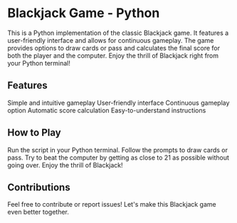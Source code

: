 # Blackjack Game - Python
This is a Python implementation of the classic Blackjack game. It features a user-friendly interface and allows for continuous gameplay. The game provides options to draw cards or pass and calculates the final score for both the player and the computer. Enjoy the thrill of Blackjack right from your Python terminal!

## Features
Simple and intuitive gameplay
User-friendly interface
Continuous gameplay option
Automatic score calculation
Easy-to-understand instructions

## How to Play
Run the script in your Python terminal.
Follow the prompts to draw cards or pass.
Try to beat the computer by getting as close to 21 as possible without going over.
Enjoy the thrill of Blackjack!

## Contributions
Feel free to contribute or report issues! Let's make this Blackjack game even better together.





